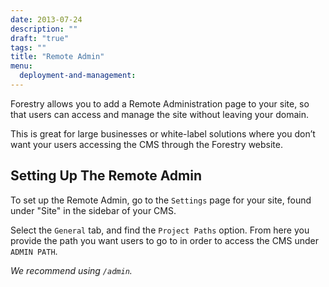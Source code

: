 ```yaml
---
date: 2013-07-24
description: ""
draft: "true"
tags: ""
title: "Remote Admin"
menu:
  deployment-and-management:
---
```

Forestry allows you to add a Remote Administration page to your site, so that users can access and manage the site without leaving your domain.

This is great for large businesses or white-label solutions where you don’t want your users accessing the CMS through the Forestry website.

## Setting Up The Remote Admin
To set up the Remote Admin, go to the `Settings` page for your site, found under "Site" in the sidebar of your CMS.

Select the `General` tab, and find the `Project Paths` option. From here you provide the path you want users to go to in order to access the CMS under `ADMIN PATH`. 

*We recommend using `/admin`.*